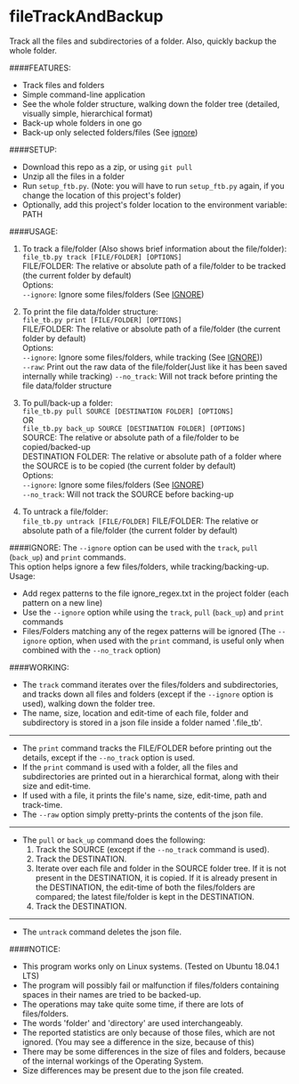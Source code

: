 # fileTrackAndBackup
Track all the files and subdirectories of a folder. Also, quickly backup the whole folder.

####FEATURES:
* Track files and folders
* Simple command-line application
* See the whole folder structure, walking down the folder tree (detailed, visually simple, hierarchical format)
* Back-up whole folders in one go
* Back-up only selected folders/files (See [ignore](#ignore:))

####SETUP:  
* Download this repo as a zip, or using `git pull`
* Unzip all the files in a folder
* Run `setup_ftb.py`. (Note: you will have to run `setup_ftb.py` again, if you change the location of this project's folder)
* Optionally, add this project's folder location to the environment variable: PATH

####USAGE:
1. To track a file/folder (Also shows brief information about the file/folder):  
`file_tb.py track [FILE/FOLDER] [OPTIONS]`  
FILE/FOLDER: The relative or absolute path of a file/folder to be tracked (the current folder by default)  
Options:  
`--ignore`: Ignore some files/folders (See [IGNORE](#ignore:))

2. To print the file data/folder structure:  
`file_tb.py print [FILE/FOLDER] [OPTIONS]`  
FILE/FOLDER: The relative or absolute path of a file/folder (the current folder by default)  
Options:  
`--ignore`: Ignore some files/folders, while tracking (See [IGNORE](#ignore:)))  
`--raw`: Print out the raw data of the file/folder(Just like it has been saved internally while tracking)
`--no_track`: Will not track before printing the file data/folder structure

3. To pull/back-up a folder:  
`file_tb.py pull SOURCE [DESTINATION FOLDER] [OPTIONS]`  
OR  
`file_tb.py back_up SOURCE [DESTINATION FOLDER] [OPTIONS]`  
SOURCE: The relative or absolute path of a file/folder to be copied/backed-up    
DESTINATION FOLDER: The relative or absolute path of a folder where the SOURCE is to be copied (the current folder by default)  
Options:  
`--ignore`: Ignore some files/folders (See [IGNORE](#ignore:))  
`--no_track`: Will not track the SOURCE before backing-up

4. To untrack a file/folder:  
`file_tb.py untrack [FILE/FOLDER]`
FILE/FOLDER: The relative or absolute path of a file/folder (the current folder by default)

####IGNORE:
The `--ignore` option can be used with the `track`, `pull` (`back_up`) and `print` commands.  
This option helps ignore a few files/folders, while tracking/backing-up.  
Usage:  
* Add regex patterns to the file ignore_regex.txt in the project folder (each pattern on a new line)
* Use the `--ignore` option while using the `track`, `pull` (`back_up`) and `print` commands
* Files/Folders matching any of the regex patterns will be ignored
(The `--ignore` option, when used with the `print` command, is useful only when combined with the `--no_track` option)

####WORKING:
* The `track` command iterates over the files/folders and subdirectories, and tracks down all files and folders 
(except if the `--ignore` option is used), walking down the folder tree.
* The name, size, location and edit-time of each file, folder and subdirectory is stored in a json file inside a folder named
'.file_tb'.
---
* The `print` command tracks the FILE/FOLDER before printing out the details, except if the `--no_track` option is used.
* If the `print` command is used with a folder, all the files and subdirectories are printed out in a hierarchical format,
along with their size and edit-time.
* If used with a file, it prints the file's name, size, edit-time, path and track-time. 
* The `--raw` option simply pretty-prints the contents of the json file.
---
* The `pull` or `back_up` command does the following:
    1. Track the SOURCE (except if the `--no_track` command is used).
    2. Track the DESTINATION.
    3. Iterate over each file and folder in the SOURCE folder tree. If it is not present in the DESTINATION, it is copied.
    If it is already present in the DESTINATION, the edit-time of both the files/folders are compared; the latest file/folder is kept in the DESTINATION.
    4. Track the DESTINATION.
---
* The `untrack` command deletes the json file.

####NOTICE:
* This program works only on Linux systems. (Tested on Ubuntu 18.04.1 LTS)
* The program will possibly fail or malfunction if files/folders containing spaces in their names are tried to be backed-up.
* The operations may take quite some time, if there are lots of files/folders.
* The words 'folder' and 'directory' are used interchangeably.
* The reported statistics are only because of those files, which are not ignored. (You may see a difference in the size, because of this)
* There may be some differences in the size of files and folders, because of the internal workings of the Operating System.
* Size differences may be present due to the json file created.  
